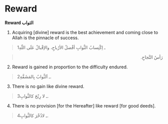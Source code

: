 Reward
======

**Reward الثواب**

1. Acquiring [divine] reward is the best achievement and coming close to
Allah is the pinnacle of success.

> 1ـ اِكْتِسابُ الثَّوابِ أفْضلُ الأرْباحِ، والإقْبالُ عَلَى اللّهِ
<blockquote dir="rtl">
  <p>
رَأسُ النَّجاحِ.
  </p>
</blockquote>

2. Reward is gained in proportion to the difficulty endured.

> 2ـ اَلثَّوابُ بِالمَشَقَّةِ.

3. There is no gain like divine reward.

> 3ـ لا رِبْحَ كالثَّوابِ.

4. There is no provision [for the Hereafter] like reward [for good
deeds].

> 4ـ لاذُخْرَ كالثَّوابِ.


